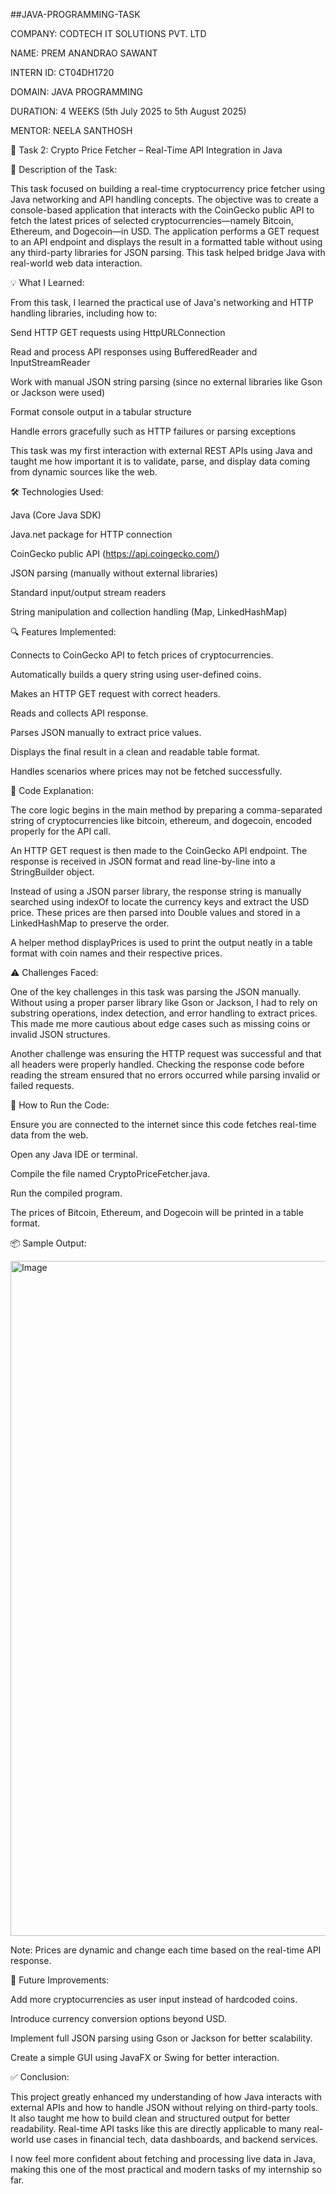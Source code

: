 
##JAVA-PROGRAMMING-TASK

COMPANY: CODTECH IT SOLUTIONS PVT. LTD

NAME: PREM ANANDRAO SAWANT

INTERN ID: CT04DH1720

DOMAIN: JAVA PROGRAMMING

DURATION: 4 WEEKS (5th July 2025 to 5th August 2025)

MENTOR: NEELA SANTHOSH

📌 Task 2: Crypto Price Fetcher – Real-Time API Integration in Java

📝 Description of the Task:

This task focused on building a real-time cryptocurrency price fetcher using Java networking and API handling concepts. The objective was to create a console-based application that interacts with the CoinGecko public API to fetch the latest prices of selected cryptocurrencies—namely Bitcoin, Ethereum, and Dogecoin—in USD. The application performs a GET request to an API endpoint and displays the result in a formatted table without using any third-party libraries for JSON parsing. This task helped bridge Java with real-world web data interaction.

💡 What I Learned:

From this task, I learned the practical use of Java's networking and HTTP handling libraries, including how to:

Send HTTP GET requests using HttpURLConnection

Read and process API responses using BufferedReader and InputStreamReader

Work with manual JSON string parsing (since no external libraries like Gson or Jackson were used)

Format console output in a tabular structure

Handle errors gracefully such as HTTP failures or parsing exceptions

This task was my first interaction with external REST APIs using Java and taught me how important it is to validate, parse, and display data coming from dynamic sources like the web.

🛠 Technologies Used:

Java (Core Java SDK)

Java.net package for HTTP connection

CoinGecko public API (https://api.coingecko.com/)

JSON parsing (manually without external libraries)

Standard input/output stream readers

String manipulation and collection handling (Map, LinkedHashMap)

🔍 Features Implemented:

Connects to CoinGecko API to fetch prices of cryptocurrencies.

Automatically builds a query string using user-defined coins.

Makes an HTTP GET request with correct headers.

Reads and collects API response.

Parses JSON manually to extract price values.

Displays the final result in a clean and readable table format.

Handles scenarios where prices may not be fetched successfully.

🧠 Code Explanation:

The core logic begins in the main method by preparing a comma-separated string of cryptocurrencies like bitcoin, ethereum, and dogecoin, encoded properly for the API call.

An HTTP GET request is then made to the CoinGecko API endpoint. The response is received in JSON format and read line-by-line into a StringBuilder object.

Instead of using a JSON parser library, the response string is manually searched using indexOf to locate the currency keys and extract the USD price. These prices are then parsed into Double values and stored in a LinkedHashMap to preserve the order.

A helper method displayPrices is used to print the output neatly in a table format with coin names and their respective prices.

⚠️ Challenges Faced:

One of the key challenges in this task was parsing the JSON manually. Without using a proper parser library like Gson or Jackson, I had to rely on substring operations, index detection, and error handling to extract prices. This made me more cautious about edge cases such as missing coins or invalid JSON structures.

Another challenge was ensuring the HTTP request was successful and that all headers were properly handled. Checking the response code before reading the stream ensured that no errors occurred while parsing invalid or failed requests.

🚀 How to Run the Code:

Ensure you are connected to the internet since this code fetches real-time data from the web.

Open any Java IDE or terminal.

Compile the file named CryptoPriceFetcher.java.

Run the compiled program.

The prices of Bitcoin, Ethereum, and Dogecoin will be printed in a table format.

📦 Sample Output:

<img width="1920" height="1080" alt="Image" src="https://github.com/user-attachments/assets/c5f08f8e-f324-4937-a0b1-4b390d3b9990" />


Note: Prices are dynamic and change each time based on the real-time API response.

🌱 Future Improvements:

Add more cryptocurrencies as user input instead of hardcoded coins.

Introduce currency conversion options beyond USD.

Implement full JSON parsing using Gson or Jackson for better scalability.

Create a simple GUI using JavaFX or Swing for better interaction.

✅ Conclusion:

This project greatly enhanced my understanding of how Java interacts with external APIs and how to handle JSON without relying on third-party tools. It also taught me how to build clean and structured output for better readability. Real-time API tasks like this are directly applicable to many real-world use cases in financial tech, data dashboards, and backend services.

I now feel more confident about fetching and processing live data in Java, making this one of the most practical and modern tasks of my internship so far.
